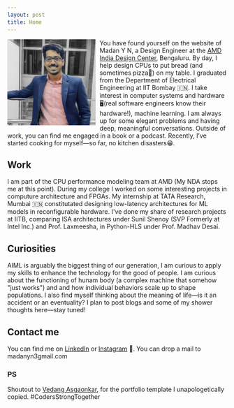 ```yaml
---
layout: post
title: Home
---
```


<img src = "../assets/profile(3).jpg" width = "40%" height = "40%" align = "left" style = "margin-right : 10px;">

You have found yourself on the website of Madan Y N, a Design Engineer at the [AMD India Design Center](https://www.amd.com/en.html), Bengaluru. By day, I help design CPUs to put bread (and sometimes pizza🍕) on my table. I graduated from the Department of Electrical Engineering at IIT Bombay 🇮🇳. I take interest in computer systems and hardware🖥️(real software engineers know their hardware!), machine learning. I am always up for some elegant problems and having deep, meaningful conversations. Outside of work, you can find me engaged in a book or a podcast. Recently, I’ve started cooking for myself—so far, no kitchen disasters😁.

## Work

I am part of the CPU performance modeling team at AMD (My NDA stops me at this point). During my college I worked on some interesting projects in computure architecture and FPGAs. My internship at TATA Research, Mumbai 🇮🇳 constitutated designing low-latency architectures for ML models in reconfigurable hardware. I've done my share of research projects at IITB, comparing ISA architectures under Sunil Shenoy (SVP Formerly at Intel Inc.) and Prof. Laxmeesha, in Python-HLS under Prof. Madhav Desai. 

## Curiosities

AIML is arguably the biggest thing of our generation, I am curious to apply my skills to enhance the technology for the good of people. I am curious about the functioning of hunam body (a complex machine that somehow "just works") and and how individual behaviors scale up to shape populations. I also find myself thinking about the meaning of life—is it an accident or an eventuality? I plan to post blogs and some of my shower thoughts here—stay tuned!

## Contact me

You can find me on [LinkedIn](https://www.linkedin.com/in/madanyn3/) or [Instagram](https://www.instagram.com/_myn.11/) 🔗. You can drop a mail to madanyn3gmail.com

### PS

Shoutout to [Vedang Asgaonkar](https://vedangasgaonkar.github.io/), for the portfolio template I unapologetically copied. 
#CodersStrongTogether

<!-- You have landed on the website of Vedang Asgaonkar, a senior undergraduate student at the [Department of Computer Science and Engineering](https://cse.iitb.ac.in) 💻 at IIT Bombay 🇮🇳. I take interest in computer systems and machine learning, particularly the mathematical side of it. I am always up for some elegant puzzles or problems 🧠. Contrary to popular belief, I do have a life. I enjoy hanging out with close friends, and am always up for new experiences. Travel is the love of my life (and food, the way to my heart), and I am a bit more adventurous than my insurance provider would like. You might find me in the gym or playing ping-pong if you drop by at a random time.

## Work

I have done some interesting projects in ML, networks and software development. My most recent internship was in low latency systems at Optiver Amsterdam 🇳🇱. I've done my fair share of research at IITB, in active feature acquisition under Prof. Abir De, and in time series retrieval under Prof. Sunita Sarawagi. I have also been involved in data science research in collaboration with IIMA and Stanford. I've also worked on evolutionary game theory at IST Austria 🇦🇹. 

## Curiosities

I am interested in logical insights on human and social behaviour, and read books and blogs about the same. Models of social interaction, opinion dynamics and competition pique my curiosity. I plan to post some blogs 💬 about the same in my free time (has not happened as of Fall'23). I enjoy writing convoluted sentences that take an entire [NVIDIA A100](https://www.nvidia.com/en-in/data-center/a100/) GPU to understand.

## Teaching

Currently TAing for the undergraduate course in Artifical Intelligence and Machine learning, I have also conducted recitals for the minor course on Design and Analysis of Algorithms. I have also been a TA on the [NPTEL](https://nptel.ac.in/) platform for the course "An Introduction to Programming through C++". I may post resources for courses in the future. Some such resources can be found in my [github](https://github.com/VedangAsgaonkar) repositories. I have also worked as teaching assistant for linear algebra at the dept. of math at IITB.

## Contact me
Come and meet me in person at H17 IIT Bombay. Make sure to bring a protein bar 🍫 or a pizza 🍕 . Alternatively find me on LinkedIn, Instagram or Facebook 🔗. You can also drop a mail to [first name][at]cse[dot]iitb[dot]ac[dot]in

#### Disclaimer
Last Updated: Oct '23. Some parts of this website may contain outdated content. Some of this dates back to the 1st century BC (Before ChatGPT, back when man had only recently figured out that [attention is all he needs](https://arxiv.org/abs/1706.03762)). -->